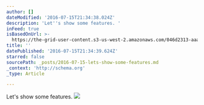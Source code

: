 ```yaml
---
author: []
dateModified: '2016-07-15T21:34:38.024Z'
description: 'Let''s show some features. '
inFeed: true
isBasedOnUrl: >-
  https://the-grid-user-content.s3-us-west-2.amazonaws.com/046d2313-aaaa-479b-b852-2a300b38101f.jpg
title: ''
datePublished: '2016-07-15T21:34:39.624Z'
starred: false
sourcePath: _posts/2016-07-15-lets-show-some-features.md
_context: 'http://schema.org'
_type: Article

---
```

Let's show some features. ![](https://the-grid-user-content.s3-us-west-2.amazonaws.com/046d2313-aaaa-479b-b852-2a300b38101f.jpg)